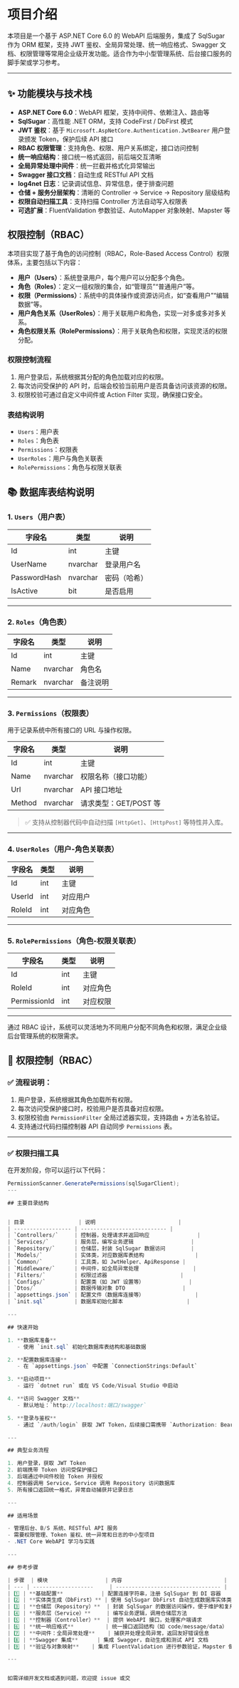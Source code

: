 # 项目介绍

本项目是一个基于 ASP.NET Core 6.0 的 WebAPI 后端服务，集成了 SqlSugar 作为 ORM 框架，支持 JWT 鉴权、全局异常处理、统一响应格式、Swagger 文档、权限管理等常用企业级开发功能。适合作为中小型管理系统、后台接口服务的脚手架或学习参考。

---


## ✨ 功能模块与技术栈

- **ASP.NET Core 6.0**：WebAPI 框架，支持中间件、依赖注入、路由等
- **SqlSugar**：高性能 .NET ORM，支持 CodeFirst / DbFirst 模式
- **JWT 鉴权**：基于 `Microsoft.AspNetCore.Authentication.JwtBearer` 用户登录颁发 Token，保护后续 API 接口
- **RBAC 权限管理**：支持角色、权限、用户关系绑定，接口访问控制
- **统一响应结构**：接口统一格式返回，前后端交互清晰
- **全局异常处理中间件**：统一拦截并格式化异常输出
- **Swagger 接口文档**：自动生成 RESTful API 文档
- **log4net 日志**：记录调试信息、异常信息，便于排查问题
- **仓储 + 服务分层架构**：清晰的 Controller → Service → Repository 层级结构
- **权限自动扫描工具**：支持扫描 Controller 方法自动写入权限表
- **可选扩展**：FluentValidation 参数验证、AutoMapper 对象映射、Mapster 等




## 权限控制（RBAC）

本项目实现了基于角色的访问控制（RBAC，Role-Based Access Control）权限体系，主要包括以下内容：

- **用户（Users）**：系统登录用户，每个用户可以分配多个角色。
- **角色（Roles）**：定义一组权限的集合，如“管理员”“普通用户”等。
- **权限（Permissions）**：系统中的具体操作或资源访问点，如“查看用户”“编辑数据”等。
- **用户角色关系（UserRoles）**：用于关联用户和角色，实现一对多或多对多关系。
- **角色权限关系（RolePermissions）**：用于关联角色和权限，实现灵活的权限分配。

### 权限控制流程

1. 用户登录后，系统根据其分配的角色加载对应的权限。
2. 每次访问受保护的 API 时，后端会校验当前用户是否具备访问该资源的权限。
3. 权限校验可通过自定义中间件或 Action Filter 实现，确保接口安全。

### 表结构说明

- `Users`：用户表
- `Roles`：角色表
- `Permissions`：权限表
- `UserRoles`：用户与角色关联表
- `RolePermissions`：角色与权限关联表
## 📚 数据库表结构说明

### 1. `Users`（用户表）

| 字段名        | 类型       | 说明         |
|---------------|------------|--------------|
| Id            | int        | 主键         |
| UserName      | nvarchar   | 登录用户名   |
| PasswordHash  | nvarchar   | 密码（哈希） |
| IsActive      | bit        | 是否启用     |

---

### 2. `Roles`（角色表）

| 字段名   | 类型       | 说明       |
|----------|------------|------------|
| Id       | int        | 主键       |
| Name     | nvarchar   | 角色名     |
| Remark   | nvarchar   | 备注说明   |

---

### 3. `Permissions`（权限表）

用于记录系统中所有接口的 URL 与操作权限。

| 字段名   | 类型       | 说明                   |
|----------|------------|------------------------|
| Id       | int        | 主键                   |
| Name     | nvarchar   | 权限名称（接口功能）   |
| Url      | nvarchar   | API 接口地址           |
| Method   | nvarchar   | 请求类型：GET/POST 等  |

> ✅ 支持从控制器代码中自动扫描 `[HttpGet]`、`[HttpPost]` 等特性并入库。

---

### 4. `UserRoles`（用户-角色关联表）

| 字段名   | 类型     | 说明           |
|----------|----------|----------------|
| Id       | int      | 主键           |
| UserId   | int      | 对应用户       |
| RoleId   | int      | 对应角色       |

---

### 5. `RolePermissions`（角色-权限关联表）

| 字段名     | 类型     | 说明           |
|------------|----------|----------------|
| Id         | int      | 主键           |
| RoleId     | int      | 对应角色       |
| PermissionId | int    | 对应权限       |

---

通过 RBAC 设计，系统可以灵活地为不同用户分配不同角色和权限，满足企业级后台管理系统的权限需求。
## 🔐 权限控制（RBAC）

### ✅ 流程说明：

1. 用户登录，系统根据其角色加载所有权限。
2. 每次访问受保护接口时，校验用户是否具备对应权限。
3. 权限校验由 `PermissionFilter` 全局过滤器实现，支持路由 + 方法名验证。
4. 支持通过代码扫描控制器 API 自动同步 `Permissions` 表。

---

### ✅ 权限扫描工具

在开发阶段，你可以运行以下代码：

```csharp
PermissionScanner.GeneratePermissions(sqlSugarClient);
---

## 主要目录结构


| 目录                 | 说明                          |
| ------------------ | --------------------------- |
| `Controllers/`     | 控制器，处理请求并返回响应               |
| `Services/`        | 服务层，编写业务逻辑                  |
| `Repository/`      | 仓储层，封装 SqlSugar 数据访问        |
| `Models/`          | 实体类，对应数据库表结构                |
| `Common/`          | 工具类，如 JwtHelper、ApiResponse |
| `Middleware/`      | 中间件，如全局异常处理                 |
| `Filters/`         | 权限过滤器                       |
| `Configs/`         | 配置类（如 JWT 设置等）              |
| `Dtos/`            | 数据传输对象 DTO                  |
| `appsettings.json` | 配置文件（数据库连接等）                |
| `init.sql`         | 数据库初始化脚本                    |

---

## 快速开始

1. **数据库准备**  
   - 使用 `init.sql` 初始化数据库表结构和基础数据

2. **配置数据库连接**  
   - 在 `appsettings.json` 中配置 `ConnectionStrings:Default`

3. **启动项目**  
   - 运行 `dotnet run` 或在 VS Code/Visual Studio 中启动

4. **访问 Swagger 文档**  
   - 默认地址：`http://localhost:端口/swagger`

5. **登录与鉴权**  
   - 通过 `/auth/login` 获取 JWT Token，后续接口需携带 `Authorization: Bearer {token}`

---

## 典型业务流程

1. 用户登录，获取 JWT Token
2. 前端携带 Token 访问受保护接口
3. 后端通过中间件校验 Token 并授权
4. 控制器调用 Service，Service 调用 Repository 访问数据库
5. 所有接口返回统一格式，异常自动捕获并记录日志

---

## 适用场景

- 管理后台、B/S 系统、RESTful API 服务
- 需要权限管理、Token 鉴权、统一异常和日志的中小型项目
- .NET Core WebAPI 学习与实践

---

## 参考步骤

| 步骤  | 模块                  | 内容                                |
| --- | -------------------     | --------------------------------- |
| 1️⃣ | **基础配置**            | 配置连接字符串，注册 SqlSugar 到 DI 容器           |
| 2️⃣ | **实体类生成（DbFirst）** | 使用 SqlSugar DbFirst 自动生成数据库实体类         |
| 3️⃣ | **仓储层（Repository）**  | 封装 SqlSugar 的数据访问操作，便于维护和复用        |
| 4️⃣ | **服务层（Service）**     | 编写业务逻辑，调用仓储层方法                      |
| 5️⃣ | **控制器（Controller）**  | 提供 WebAPI 接口，处理客户端请求                   |
| 6️⃣ | **统一响应格式**          | 统一接口返回结构（如 code/message/data）           |
| 7️⃣ | **中间件：全局异常处理**    | 捕获并处理全局异常，返回友好错误信息                |
| 8️⃣ | **Swagger 集成**      | 集成 Swagger，自动生成和测试 API 文档              |
| 9️⃣ | **验证与对象映射**    | 集成 FluentValidation 进行参数验证，Mapster 做对象映射 |

---


如需详细开发文档或遇到问题，欢迎提 issue 或交